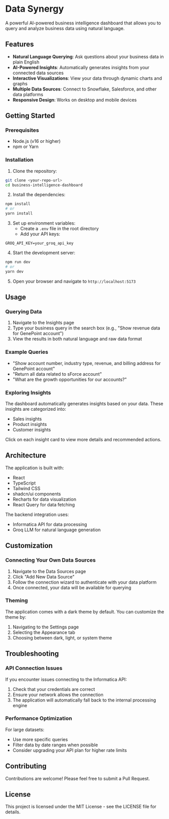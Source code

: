 # Data Synergy

A powerful AI-powered business intelligence dashboard that allows you to query and analyze business data using natural language.

## Features

- **Natural Language Querying**: Ask questions about your business data in plain English
- **AI-Powered Insights**: Automatically generates insights from your connected data sources
- **Interactive Visualizations**: View your data through dynamic charts and graphs
- **Multiple Data Sources**: Connect to Snowflake, Salesforce, and other data platforms
- **Responsive Design**: Works on desktop and mobile devices

## Getting Started

### Prerequisites

- Node.js (v16 or higher)
- npm or Yarn

### Installation

1. Clone the repository:
```sh
git clone <your-repo-url>
cd business-intelligence-dashboard
```

2. Install the dependencies:
```sh
npm install
# or
yarn install
```

3. Set up environment variables:
   - Create a `.env` file in the root directory
   - Add your API keys:
```
GROQ_API_KEY=your_groq_api_key
```

4. Start the development server:
```sh
npm run dev
# or
yarn dev
```

5. Open your browser and navigate to `http://localhost:5173`

## Usage

### Querying Data

1. Navigate to the Insights page
2. Type your business query in the search box (e.g., "Show revenue data for GenePoint account")
3. View the results in both natural language and raw data format

### Example Queries

- "Show account number, industry type, revenue, and billing address for GenePoint account"
- "Return all data related to sForce account"
- "What are the growth opportunities for our accounts?"

### Exploring Insights

The dashboard automatically generates insights based on your data. These insights are categorized into:

- Sales insights
- Product insights 
- Customer insights

Click on each insight card to view more details and recommended actions.

## Architecture

The application is built with:

- React
- TypeScript
- Tailwind CSS
- shadcn/ui components
- Recharts for data visualization
- React Query for data fetching

The backend integration uses:
- Informatica API for data processing
- Groq LLM for natural language generation

## Customization

### Connecting Your Own Data Sources

1. Navigate to the Data Sources page
2. Click "Add New Data Source"
3. Follow the connection wizard to authenticate with your data platform
4. Once connected, your data will be available for querying

### Theming

The application comes with a dark theme by default. You can customize the theme by:

1. Navigating to the Settings page
2. Selecting the Appearance tab
3. Choosing between dark, light, or system theme

## Troubleshooting

### API Connection Issues

If you encounter issues connecting to the Informatica API:

1. Check that your credentials are correct
2. Ensure your network allows the connection
3. The application will automatically fall back to the internal processing engine

### Performance Optimization

For large datasets:
- Use more specific queries
- Filter data by date ranges when possible
- Consider upgrading your API plan for higher rate limits

## Contributing

Contributions are welcome! Please feel free to submit a Pull Request.

## License

This project is licensed under the MIT License - see the LICENSE file for details.
